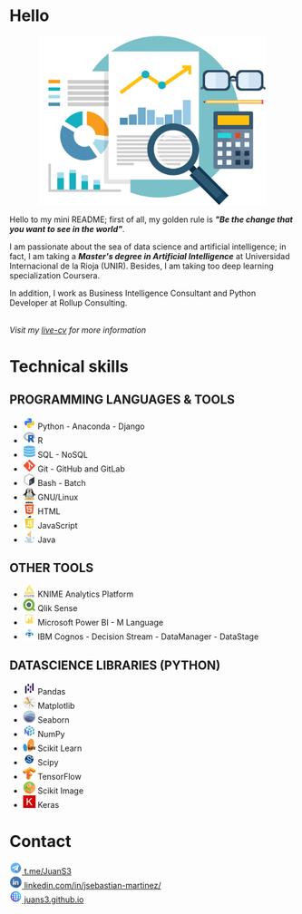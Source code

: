 # Hello
<div align="center">
  <img src="about.png" alt="" width="400"/>
</div>

Hello to my mini README; first of all, my golden rule is ***"Be the change that you want to see in the world"***.

I am passionate about the sea of data science and artificial intelligence; in fact, I am taking a ***Master's degree in Artificial Intelligence*** at Universidad Internacional de la Rioja (UNIR). Besides, I am taking too deep learning specialization Coursera.

In addition, I work as Business Intelligence Consultant and Python Developer at Rollup Consulting.
<br/>
<br/>

*Visit my [live-cv](https://juans3.github.io) for more information*
# Technical skills

## PROGRAMMING LANGUAGES & TOOLS
  - <img src="python.png"   width="22" height="22"/> Python - Anaconda - Django
  - <img src="R.png"        width="22" height="22"/> R
  - <img src="database.png" width="22" height="22"/> SQL - NoSQL
  - <img src="git.png"      width="22" height="22"/> Git - GitHub and GitLab
  - <img src="bash.png"     width="22" height="22"/> Bash - Batch
  - <img src="tux.png"      width="22" height="22"/> GNU/Linux
  - <img src="html.png"     width="22" height="22"/> HTML
  - <img src="js.png"       width="22" height="22"/> JavaScript
  - <img src="java.png"     width="22" height="22"/> Java

## OTHER TOOLS
  - <img src="knime.png"   width="22" height="22"/> KNIME Analytics Platform
  - <img src="qlik.png"    width="22" height="22"/> Qlik Sense
  - <img src="powerbi.png" width="22" height="22"/> Microsoft Power BI - M Language
  - <img src="ibm.png"     width="22" height="22"/> IBM Cognos - Decision Stream - DataManager - DataStage

## DATASCIENCE LIBRARIES (PYTHON)
  - <img src="pandas.png"     width="22" height="22"/> Pandas
  - <img src="Matplotlib.png" width="22" height="22"/> Matplotlib
  - <img src="Seaborn.png"    width="22" height="22"/> Seaborn
  - <img src="numpy.png"      width="22" height="22"/> NumPy
  - <img src="sklearn.png"    width="22" height="22"/> Scikit Learn
  - <img src="scipy.png"      width="22" height="22"/> Scipy
  - <img src="tf.png"         width="22" height="22"/> TensorFlow
  - <img src="skimage.png"    width="22" height="22"/> Scikit Image
  - <img src="keras.png"      width="22" height="22"/> Keras

# Contact

<a href="https://t.me/JuanS3">
  <img src="Telegram-icon.png" alt="Telegram" width="22" height="22"/> t.me/JuanS3
</a>

<br/>

<a href="https://www.linkedin.com/in/jsebastian-martinez">
  <img src="LinkedIn.png" alt="LinkedIn" width="22" height="22"/> linkedin.com/in/jsebastian-martinez/
</a>

<br/>

<a href="https://juans3.github.io">
  <img src="web.jpg" alt="LinkedIn" width="22" height="22"/> juans3.github.io
</a>
